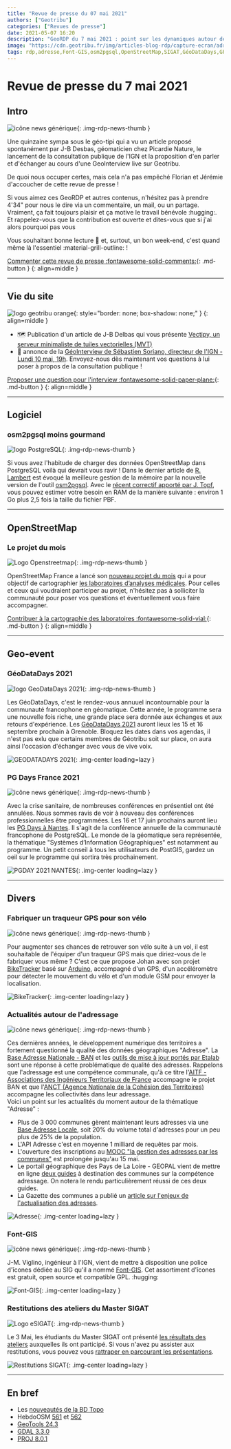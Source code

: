 ```yaml
---
title: "Revue de presse du 07 mai 2021"
authors: ["Geotribu"]
categories: ["Revues de presse"]
date: 2021-05-07 16:20
description: "GeoRDP du 7 mai 2021 : point sur les dynamiques autour de l'Adresse, de la nouveauté comme toujours autour d'OpenStreetMap, un set d'icônes libres et gratuites pour la cartographie, un traceur GPS DIY pour son vélo et le retour des événements en présentiel au premier rang desquels les GéoDataDays 2021 ! Voici quelques uns des sujets abordés dans cette revue de presse de la géomatique."
image: "https://cdn.geotribu.fr/img/articles-blog-rdp/capture-ecran/adressage.jpg"
tags: rdp,adresse,Font-GIS,osm2pgsql,OpenStreetMap,SIGAT,GéoDataDays,GPS,vélo,PostgreSQL
---
```


# Revue de presse du 7 mai 2021

## Intro

![icône news générique](https://cdn.geotribu.fr/img/internal/icons-rdp-news/news.png "News"){: .img-rdp-news-thumb }

Une quinzaine sympa sous le géo-tipi qui a vu un article proposé spontanément par J-B Desbas, géomaticien chez Picardie Nature, le lancement de la consultation publique de l'IGN et la proposition d'en parler et d'échanger au cours d'une GeoInterview live sur Geotribu.  

De quoi nous occuper certes, mais cela n'a pas empêché Florian et Jérémie d'accoucher de cette revue de presse !

Si vous aimez ces GeoRDP et autres contenus, n'hésitez pas à prendre 4'34" pour nous le dire via un commentaire, un mail, ou un partage. Vraiment, ça fait toujours plaisir et ça motive le travail bénévole :hugging:. Et rappelez-vous que la contribution est ouverte et dites-vous que si j'ai  alors pourquoi pas vous

Vous souhaitant bonne lecture :book: et, surtout, un bon week-end, c'est quand même là l'essentiel :material-grill-outline: !

[Commenter cette revue de presse :fontawesome-solid-comments:](#__comments){: .md-button }
{: align=middle }

----

## Vie du site

![logo geotribu orange](https://cdn.geotribu.fr/img/internal/charte/geotribu_logo_rectangle_384x80.png "logo geotribu orange"){: style="border: none; box-shadow: none;" }
{: align=middle }

- :world_map: Publication d'un article de J-B Delbas qui vous présente [Vectipy, un serveur minimaliste de tuiles vectorielles (MVT)](/articles/2021/2021-04-26_vectipy_postgis_mvt/)
- :loudspeaker: annonce de la [GéoInterview de Sébastien Soriano, directeur de l'IGN - Lundi 10 mai, 19h](/articles/2021/2021-05-05_geointerview_ign_sebastien_soriano_annonce/). Envoyez-nous dès maintenant vos questions à lui poser à propos de la consultation publique !

[Proposer une question pour l'interview :fontawesome-solid-paper-plane:](mailto:geotribu+itw@gmail.com){: .md-button }
{: align=middle }

----

## Logiciel

### osm2pgsql moins gourmand

![logo PostgreSQL](https://cdn.geotribu.fr/img/logos-icones/logiciels_librairies/postgresql.png "logo PostgreSQL"){: .img-rdp-news-thumb }

Si vous avez l'habitude de charger des données OpenStreetMap dans PostgreSQL voilà qui devrait vous ravir ! Dans le dernier article de [R. Lambert](https://blog.rustprooflabs.com/2021/05/osm2pgsql-reduced-ram-load-to-postgis) est évoqué la meilleure gestion de la mémoire par la nouvelle version de l'outil [osm2pgsql](https://osm2pgsql.org). Avec le [récent correctif apporté par J. Topf](https://github.com/openstreetmap/osm2pgsql/pull/1461), vous pouvez estimer votre besoin en RAM de la manière suivante : environ 1 Go plus 2,5 fois la taille du fichier PBF.

----

## OpenStreetMap

### Le projet du mois

![Logo Openstreetmap](https://cdn.geotribu.fr/img/logos-icones/OpenStreetMap/Openstreetmap.png "Openstreetmap"){: .img-rdp-news-thumb }

OpenStreetMap France a lancé son [nouveau projet du mois](https://projetdumois.fr/projects/2021-05_laboratory) qui a pour objectif de cartographier [les laboratoires d’analyses médicales](https://wiki.openstreetmap.org/wiki/FR:Projet_du_mois/laboratoire_de_biologie_médicale). Pour celles et ceux qui voudraient participer au projet, n'hésitez pas à solliciter la communauté pour poser vos questions et éventuellement vous faire accompagner.

[Contribuer à la cartographie des laboratoires :fontawesome-solid-vial:](https://projetdumois.fr/projects/2021-05_laboratory){: .md-button }
{: align=middle }

----

## Geo-event

### GéoDataDays 2021

![logo GeoDataDays 2021](https://cdn.geotribu.fr/img/external/salons_conferences/geodatadays/2021/logo_geodatadays_2021.webp "logo GeoDataDays 2021"){: .img-rdp-news-thumb }

Les GéoDataDays, c'est le rendez-vous annuuel incontournable pour la communauté francophone en géomatique. Cette année, le programme sera une nouvelle fois riche, une grande place sera donnée aux échanges et aux retours d'expérience. Les [GéoDataDays 2021](https://www.afigeo.asso.fr/devenez-acteur-de-la-prochaine-edition-des-geodatadays/) auront lieux les 15 et 16 septembre prochain à Grenoble. Bloquez les dates dans vos agendas, il n'est pas exlu que certains membres de Géotribu soit sur place, on aura ainsi l'occasion d'échanger avec vous de vive voix.

![GEODATADAYS 2021](https://cdn.geotribu.fr/img/articles-blog-rdp/evenement/2021_geodatadays.png "geodatadays"){: .img-center loading=lazy }

### PG Days France 2021

![icône news générique](https://cdn.geotribu.fr/img/internal/icons-rdp-news/news.png "News"){: .img-rdp-news-thumb }

Avec la crise sanitaire, de nombreuses conférences en présentiel ont été annulées. Nous sommes ravis de voir à nouveau des conférences professionnelles être programmées. Les 16 et 17 juin prochains auront lieu les [PG Days à Nantes](https://pgday.fr/appel). Il s'agit de  la conférence annuelle de la communauté francophone de PostgreSQL. Le monde de la géomatique sera représentée, la thématique "Systèmes d’Information Géographiques" est notamment au programme. Un petit conseil à tous les utilisateurs de PostGIS, gardez un oeil sur le programme qui sortira très prochainement.

![PGDAY 2021 NANTES](https://cdn.geotribu.fr/img/articles-blog-rdp/evenement/2021_pgday.png "pg day"){: .img-center loading=lazy }

----

## Divers

### Fabriquer un traqueur GPS pour son vélo

![icône news générique](https://cdn.geotribu.fr/img/internal/icons-rdp-news/news.png "News"){: .img-rdp-news-thumb }

Pour augmenter ses chances de retrouver son vélo suite à un vol, il est souhaitable de l'équiper d'un traqueur GPS mais que diriez-vous de le fabriquer vous même ? C'est ce que propose Johan avec son projet [BikeTracker](https://github.com/Didgeridoohan/BikeTracker) basé sur [Arduino](https://www.arduino.cc), accompagné d'un GPS, d'un accéléromètre pour détecter le mouvement du vélo et d'un module GSM pour envoyer la localisation.

![BikeTracker](https://cdn.geotribu.fr/img/articles-blog-rdp/capture-ecran/arduino_biketracker_case_internal.jpg "BikeTracker"){: .img-center loading=lazy }

### Actualités autour de l'adressage

![icône news générique](https://cdn.geotribu.fr/img/internal/icons-rdp-news/news.png "News"){: .img-rdp-news-thumb }

Ces dernières années, le développement numérique des territoires a fortement questionné la qualité des données géographiques "Adresse". La [Base Adresse Nationale - BAN](https://adresse.data.gouv.fr/donnees-nationales) et les [outils de mise à jour portés par Etalab](https://adresse.data.gouv.fr/contribuer) sont une réponse à cette problématique de qualité des adresses. Rappelons que l'adressage est une compétence communale, qu'à ce titre l'[AITF - Associations des Ingénieurs Territoriaux de France](https://aitf-sig-topo.github.io/voies-adresses/) accompagne le projet BAN et que l'[ANCT (Agence Nationale de la Cohésion des Territoires)](https://agence-cohesion-territoires.gouv.fr/un-editeur-de-bases-adresses-locales-pour-les-collectivites-268) accompagne les collectivités dans leur adressage.  
Voici un point sur les actualités du moment autour de la thématique "Adresse" :

- Plus de 3 000 communes gèrent maintenant leurs adresses via une [Base Adresse Locale](https://adresse.data.gouv.fr/bases-locales), soit 20% du volume total d'adresses pour un peu plus de 25% de la population.
- L'API Adresse c'est en moyenne 1 milliard de requêtes par mois.
- L'ouverture des inscriptions au [MOOC "la gestion des adresses par les communes"](https://www.fun-mooc.fr/fr/cours/la-gestion-des-adresses-par-les-communes/) est prolongée jusqu'au 15 mai.
- Le portail géographique des Pays de La Loire - GEOPAL vient de mettre en ligne [deux guides](https://www.geopal.org/accueil/projet_regional_adresse/presentation) à destination des communes sur la compétence adressage. On notera le rendu particulièrement réussi de ces deux guides.
- La Gazette des communes a publié un [article sur l'enjeux de l'actualisation des adresses](https://www.lagazettedescommunes.com/742123/dans-les-plus-petites-communes-lenjeu-de-lactualisation-des-adresses/?abo=1).

![Adresse](https://cdn.geotribu.fr/img/articles-blog-rdp/capture-ecran/adressage.jpg "Adresse"){: .img-center loading=lazy }

### Font-GIS

![icône news générique](https://cdn.geotribu.fr/img/internal/icons-rdp-news/news.png "News"){: .img-rdp-news-thumb }

J-M. Viglino, ingénieur à l'IGN, vient de mettre à disposition une police d'îcones dédiée au SIG qu'il a nommé [Font-GIS](https://viglino.github.io/font-gis/). Cet assortiment d'îcones est gratuit, open source et compatible GPL. :hugging:

![Font-GIS](https://cdn.geotribu.fr/img/articles-blog-rdp/capture-ecran/Font_GIS.png "Font-GIS"){: .img-center loading=lazy }

### Restitutions des ateliers du Master SIGAT

![Logo eSIGAT](https://cdn.geotribu.fr/img/logos-icones/entreprises_association/esigat.png "eSIGAT"){: .img-rdp-news-thumb }

Le 3 Mai, les étudiants du Master SIGAT ont présenté [les résultats des ateliers](https://sites-formations.univ-rennes2.fr/mastersigat/index.php/journees-sigat) auxquelles ils ont participé. Si vous n'avez pu assister aux restitutions, vous pouvez vous [rattraper en parcourant les présentations](https://docs.google.com/presentation/d/1U059BN1LjRxlvJYy26MKZ9XQei39ZEh7AO-u4H68ukU/edit#slide=id.gd45010814c_22_0).

![Restitutions SIGAT](https://cdn.geotribu.fr/img/articles-blog-rdp/capture-ecran/restitutions_sigat_2021.jpeg "Restitutions SIGAT"){: .img-center loading=lazy }

----

## En bref

- Les [nouveautés de la BD Topo](https://geoservices.ign.fr/blog/2021/03/26/BD_Topo.html)
- HebdoOSM [561](https://weeklyosm.eu/fr/archives/14519) et [562](https://weeklyosm.eu/fr/archives/14532)
- [GeoTools 24.3](http://geotoolsnews.blogspot.com/2021/04/geotools-243-released.html)
- [GDAL 3.3.0](https://lists.osgeo.org/pipermail/gdal-dev/2021-May/054044.html)
- [PROJ 8.0.1](https://lists.osgeo.org/pipermail/proj/2021-May/010244.html)
